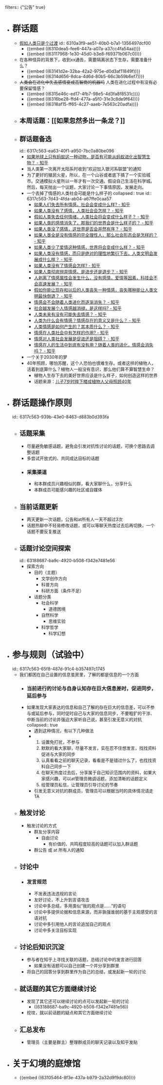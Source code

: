 filters:: {"公告" true}

- # 群话题
	- [假如人类只是个过渡](https://blog.sciencenet.cn/home.php?mod=space&uid=3408518&do=blog&id=1322974)
	  id:: 6310a3f9-ae51-40b0-b7a1-1356497dcf00
		- {{embed ((6310dea5-fee6-447a-a07a-a37cc4fa54aa))}}
		- {{embed ((63117968-1e30-45d0-b3e8-f69371b067c0))}}
	- 在各种怪异的背景下，收到xx通告，需要隔离状态下生存，需要准备什么？
		- {{embed ((63141d2e-32ba-42a2-975e-d0d3af11849f))}}
		- {{embed ((6314d656-8dca-4d6d-80b5-66c3b59b6ef7))}}
	- ~~人类会在进化中失去感情变成高智商的机器吗~~ 人类在进化过程中有没有必要保留情感？
		- {{embed ((6315e46c-ed17-4fb7-98e5-4d3fa8f8531c))}}
		- {{embed ((6316be28-ffd4-477a-a5f0-31e3c8de9f64))}}
		- {{embed ((6318af15-ff65-4c27-aaeb-7e563c20adfa))}}
	- 本周话题：[[如果忽然多出一条龙？]]
		-
	- ## 群话题备选
	  id:: 6317c563-ea63-40f1-a950-7bc0a80be096
		- [如果地球上只有蚂蚁这一种动物，是否有可能从蚂蚁进化出智慧生物？ - 知乎](https://www.zhihu.com/question/551632432)
		- 当人类第一次离开太阳系时收到“欢迎加入银河系联盟”的通知
		- 为了更好的殖民火星，所以，在一个山谷或者底下搞了一个实验城市。交通模拟火星所以一年才有一次交通。假设自己生活在科学城。然后，每天抛出一个议题，大家讨论一下事情原因，发展走向。
		- 一个去掉了情感的人类社会可能是什么样子的
		  collapsed:: true
		  id:: 6317c563-7d43-4fda-ab04-a67ffe0caa57
			- [如果人们失去所有情感，社会会变成什么样? - 知乎](https://www.zhihu.com/question/273915091)
			- [如果人类没有了感情，人类社会会怎样？ - 知乎](https://www.zhihu.com/question/39421079)
			- [假如人类失去任何情绪，人类社会将会变成什么样子？ - 知乎](https://www.zhihu.com/question/517518670)
			- [如果人类的感情消失了，那我们的世界会是什么样子的？ - 知乎](https://www.zhihu.com/question/316325267)
			- [如果人类没了感情，这世界是否会井然有序？ - 知乎](https://www.zhihu.com/question/490633385/answer/2158174419)
			- [如果人类全是没有情感的完全理性人，那么社会形态会是怎样的？ - 知乎](https://www.zhihu.com/question/459931181)
			- [如果人类少了爱情这种情感，世界将会变成什么样？ - 知乎](https://www.zhihu.com/question/442863045)
			- [如果人类没有情感，而只是绝对的理性地繁衍下去，人类文明会发展成什么样？ - 知乎](https://www.zhihu.com/question/394447099)
			- [如果人类没有了情感会怎样? - 知乎](https://www.zhihu.com/question/343888296)
			- [如果人类彻底抛弃情感，是进步还是退步？ - 知乎](https://www.zhihu.com/question/31651175)
			- [人剥离了情感属性会发生什么，没有感情，爱情等因素，科技会不会高速发展？ - 知乎](https://www.zhihu.com/question/37699786)
			- [假如你能让现存和以后的人类丧失一种情感，丧失哪种能让人类文明最快倒退？ - 知乎](https://www.zhihu.com/question/322731061)
			- [情感会不会随着人类进化而逐渐消失？ - 知乎](https://www.zhihu.com/question/27997378)
			- [社会越发展个人情感越消褪，是这样吗? - 知乎](https://www.zhihu.com/question/507310290)
			- [人类未来有没有可能失去情感？ - 知乎](https://www.zhihu.com/question/325312933)
			- [人类为什么会有情感？情感存在的意义又是什么？ - 知乎](https://www.zhihu.com/question/274687168)
			- [人类情感是如何产生的？其本质什么？ - 知乎](https://www.zhihu.com/question/310769236)
			- [情感在人类社会中有怎样的作用? - 知乎](https://www.zhihu.com/question/342167836)
			- [情感对人类社会发展是促进还是阻碍？ - 知乎](https://www.zhihu.com/question/385430152)
			- [情感在人的生活中到底有没有用？随着人类的进化，情感会消失吗？ - 知乎](https://www.zhihu.com/question/29556220)
		- 一个关于2030年的梦
		- 40年照顾，哪怕苏醒，这个人恐怕也很难生存。或者这样的植物人，活着到底算什么？植物人一般没有意识，那么他们算不算智慧生命？
			- 植物人生存下去的美好世界应该是什么样子，如何创造这样的世界
			- 话题来源：[儿子7岁时摔下楼成植物人父母照顾40年](https://m.weibo.cn/status/4810672737879466?sourceType=weixin&from=10C3495010&wm=9012_2005&featurecode=newtitle)
- # 群话题操作原则
  id:: 6317c563-939b-43e0-8463-d883b0d393fa
	- ## 话题采集
		- 尽量避免敏感话题，避免会引发对抗性讨论的话题，可换个思路去调整话题
		- 多尝试开放式的、共同成达目标的话题
		- ### 采集渠道
			- 和本群成员兴趣相似的群，看大家聊什么，分享什么
			- 本群成员可能感兴趣的社区或自媒体
	- ## 当前话题更新
		- 两天更新一次话题，公告和at所有人一天不超过3次
		- 话题热聊中不轻易修改话题，或可以等聊天热度过去后再切换，一个话题不要反复推送
	- ## 话题讨论空间探索
	  id:: 63188687-ba9c-4920-b508-f342e7481e56
		- 探索方向
			- 目的（主题）
				- 文学创作方向
				- 科普方向
				- 科研方面（条件不足）
			- 话题分类
				- 社会科学
					- 道德困境
				- 自然科学
					- 思维实验
				- 科学哲学
					- 科学幻想
- # 参与规则（试验中）
  id:: 6317c563-65f8-487d-91c4-b357497c1745
	- 我们都困在自己设置的信息茧房里，了解的都是信息的一个方面
		- ### 当前进行的讨论与自身认知存在巨大信息差时，促进同步，延后参与
		- 如果发现大家表达的信息和自己了解的存在巨大的信息差，可以不参与或延后参与，同时促时自己与大家的信息同步，不要粗犷的干涉、中断当前的讨论并强迫大家听自己说，甚至引发无意义的对抗
		  collapsed:: true
			- 遇到这种情况，有以下几种做法
			- 1. 设置免打扰，不参与
			  2. 默默的看大家聊，尽量不发言，实在忍不住想发言，找找资料促进与大家的同步
			  3. 认真看看之前的聊天记录，看看是不是错过什么了，也找找资料自己同步一下
			  4. 在聊天热度过去后，分享属于自己知识范围内的资料，如果大家感兴趣，可以at管理员微调话题，添加清晰的话题定义
			  5. 给管理员私信，让管理员引导讨论的节奏
			- 引发无意义对抗的群成员，管理员可以根据当时的具体情况请走TA
	- ## 触发讨论
		- 触发讨论的方式
			- 群友分享内容
				- 自由讨论
					- 有价值的、共鸣程度较高的话题可以加入群话题
			- 群公告 或 at 所有人的通知
	- ## 讨论中
		- ### 发言规范
			- 不发表违法违规的言论
			- 友好讨论，不上升到言语攻击
			- 讨论中多总结，多用类似“我的观点是……”的语句
			- 讨论中多提供论据和信息来源，而非孰强谁弱的基于主观感受的言语对抗
			- 讨论中多引用他人的言论追加自己的观点
			- 讨论中多关注目标实现
	- ## 讨论后知识沉淀
		- 参与者在知乎上寻找关联的话题，总结讨论中的发言进行回答
			- 如果没有话题可以自己创建一个并分享到群里
		- 将自己的回答分享到群里作为自己的总结，或发起新一轮的讨论
	- ## 就话题的其它方面继续讨论
		- 发现了其它还可以继续讨论的点可以发起新一轮的讨论
			- ((63188687-ba9c-4920-b508-f342e7481e56))
		- 挖坟，就以前话题的疑点和其它方面继续讨论
	- ## 汇总发布
		- 管理员（主要是群主）整理群成员的聊天记录以及知乎发贴
- # 关于幻境的庭燎馆
	- {{embed ((63105464-8f3e-437a-b979-2a32d9f9dc80))}}